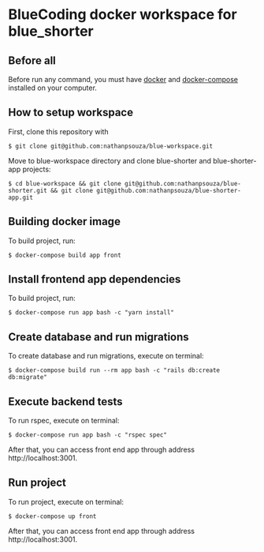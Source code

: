 # BlueCoding docker workspace for blue_shorter

## Before all

Before run any command, you must have [docker](https://docker.com) and [docker-compose](https://docs.docker.com/compose/install/) installed on your computer.

## How to setup workspace

First, clone this repository with

```
$ git clone git@github.com:nathanpsouza/blue-workspace.git
```

Move to blue-workspace directory and clone blue-shorter and blue-shorter-app projects:

```
$ cd blue-workspace && git clone git@github.com:nathanpsouza/blue-shorter.git && git clone git@github.com:nathanpsouza/blue-shorter-app.git
```

## Building docker image

To build project, run:

```
$ docker-compose build app front
```

## Install frontend app dependencies

To build project, run:

```
$ docker-compose run app bash -c "yarn install"
```

## Create database and run migrations
To create database and run migrations, execute on terminal:

```
$ docker-compose build run --rm app bash -c "rails db:create db:migrate"
```

## Execute backend tests

To run rspec, execute on terminal:

```
$ docker-compose run app bash -c "rspec spec"
```

After that, you can access front end app through address http://localhost:3001.

## Run project

To run project, execute on terminal:

```
$ docker-compose up front
```

After that, you can access front end app through address http://localhost:3001.